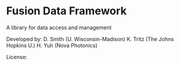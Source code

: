 # Fusion Data Framework

A library for data access and management

Developed by:
D. Smith (U. Wisconsin-Madison)
K. Tritz (The Johns Hopkins U.)
H. Yuh (Nova Photonics)

License:

